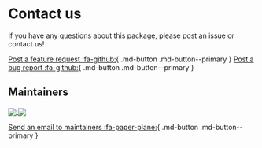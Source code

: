 # Contact us

If you have any questions about this package, please post an issue or contact us!

[Post a feature request :fa-github:](https://github.com/tier4/scenario_simulator_v2-docs/issues/new?assignees=&labels=&template=feature_request.md&title=){ .md-button .md-button--primary }
[Post a bug report :fa-github:](https://github.com/tier4/scenario_simulator_v2-docs/issues/new?assignees=&labels=&template=bug_report.md&title=){ .md-button .md-button--primary }

## Maintainers

<a href="https://github.com/hakuturu583">
  <img align="center" src="https://github-readme-stats.vercel.app/api?username=hakuturu583&show_icons=true&title_color=22A3CD&icon_color=06579E" />
</a>

<a href="https://github.com/yamacir-kit">
  <img align="center" src="https://github-readme-stats.vercel.app/api?username=yamacir-kit&show_icons=true&title_color=22A3CD&icon_color=06579E" />
</a>

[Send an email to maintainers :fa-paper-plane:](mailto:masaya.kataoka@tier4.jp,tatsuya.yamasaki@tier4.jp){ .md-button .md-button--primary }
